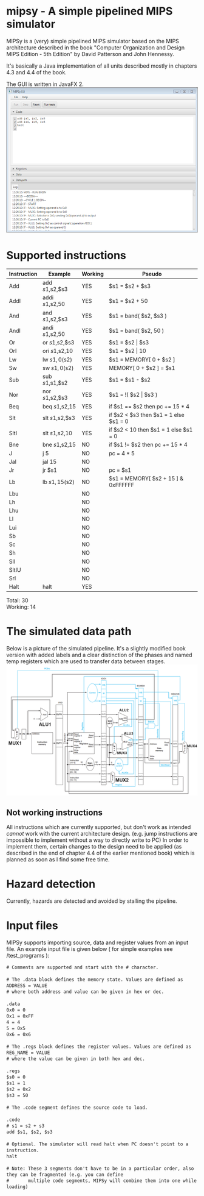 # mipsy - A simple pipelined MIPS simulator

MIPSy is a (very) simple pipelined MIPS simulator based on the MIPS architecture described in the book "Computer Organization and Design MIPS Edition - 5th Edition" by David Patterson and John Hennessy.

It's basically a Java implementation of all units described mostly in chapters 4.3 and 4.4 of the book.

The GUI is written in JavaFX 2.  
![gui](https://github.com/adnanel/mipsy/raw/master/gui.png "Logo Title Text 1")


# Supported instructions

Instruction |      Example     | Working |    Pseudo   
------------|------------------|---------|--------------
Add         |  add $s1,$s2,$s3 |   YES   |  $s1 = $s2 + $s3
AddI        |  addi $s1,$s2,50 |   YES   |  $s1 = $s2 + 50           
And         |  and $s1,$s2,$s3 |   YES   |  $s1 = band( $s2, $s3 )           
AndI        |  andi $s1,$s2,50 |   YES   |  $s1 = band( $s2, 50 )
Or          |  or $s1,$s2,$s3  |   YES   |  $s1 = $s2 \| $s3            
OrI         |  ori $s1,$s2,10  |   YES   |  $s1 = $s2 \| 10
Lw          |  lw $s1, 0($s2)  |   YES   |  $s1 = MEMORY[ 0 + $s2 ]
Sw          |  sw $s1, 0($s2)  |   YES   |  MEMORY[ 0 + $s2 ] = $s1
Sub         |  sub $s1,$s1,$s2 |   YES   |  $s1 = $s1 - $s2
Nor         |  nor $s1,$s2,$s3 |   YES   |  $s1 = !( $s2 \| $s3 )
Beq         |  beq $s1,$s2,15  |   YES   |  if $s1 == $s2 then pc += 15 * 4           
Slt         |  slt $s1,$s2,$s3 |   YES   |  if $s2 < $s3 then $s1 = 1 else $s1 = 0           
SltI        |  slt $s1,$s2,10  |   YES   |  if $s2 < 10 then $s1 = 1 else $s1 = 0           
Bne         |  bne $s1,$s2,15  |   NO    |  if $s1 != $s2 then pc += 15 * 4          
J           |  j 5             |   NO    |  pc = 4 * 5
Jal         |  jal 15          |   NO    |              
Jr          |  jr $s1          |   NO    |  pc = $s1    
Lb          |  lb $s1, 15($s2) |   NO    |  $s1 = MEMORY[ $s2 + 15 ] & 0xFFFFFF
Lbu         |                  |   NO    |             
Lh          |                  |   NO    |             
Lhu         |                  |   NO    |             
Ll          |                  |   NO    |             
Lui         |                  |   NO    |                        
Sb          |                  |   NO    |             
Sc          |                  |   NO    |             
Sh          |                  |   NO    |             
Sll         |                  |   NO    |             
SltIU       |                  |   NO    |             
Srl         |                  |   NO    |             
Halt        |  halt            |   YES   |             

Total:   30  
Working: 14

# The simulated data path
Below is a picture of the simulated pipeline. It's a slightly modified book version with added labels and a clear distinction of the phases and named temp registers which are used to transfer data between stages.   
![datapath](https://github.com/adnanel/mipsy/blob/master/src/mipsy/ui/ra_mipsy.png?raw=true "Logo Title Text 1")
  
## Not working instructions
All instructions which are currently supported, but don't work as intended *cannot* work with the current architecture design. (e.g. jump instructions are impossible to implement without a way to directly write to PC) 
In order to implement them, certain changes to the design need to be applied (as described in the end of chapter 4.4 of the earlier mentioned book) which is planned as soon as I find some free time.


# Hazard detection

Currently, hazards are detected and avoided by stalling the pipeline. 


# Input files 

MIPSy supports importing source, data and register values from an input file. 
An example input file is given below ( for simple examples see /test_programs ):

```
# Comments are supported and start with the # character.

# The .data block defines the memory state. Values are defined as ADDRESS = VALUE 
# where both address and value can be given in hex or dec.

.data
0x0 = 0
0x1 = 0xFF
4 = 4
5 = 0x5
0x6 = 0x6

# The .regs block defines the register values. Values are defined as REG_NAME = VALUE 
# where the value can be given in both hex and dec.

.regs
$s0 = 0
$s1 = 1
$s2 = 0x2
$s3 = 50

# The .code segment defines the source code to load.

.code
# s1 = s2 + s3
add $s1, $s2, $s3

# Optional. The simulator will read halt when PC doesn't point to a instruction.
halt 

# Note: These 3 segments don't have to be in a particular order, also they can be fragmented (e.g. you can define
#       multiple code segments, MIPSy will combine them into one while loading)
```

